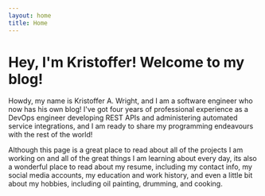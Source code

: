 ```yaml
---
layout: home
title: Home
---
```

Hey, I'm Kristoffer! Welcome to my blog!
========================================

Howdy, my name is Kristoffer A. Wright, and I am a software engineer who now
has his own blog! I've got four years of professional experience as a DevOps
engineer developing REST APIs and administering automated service integrations,
and I am ready to share my programming endeavours with the rest of the world!

Although this page is a great place to read about all of the projects I am 
working on and all of the great things I am learning about every day, its also
a wonderful place to read about my resume, including my contact info, my social
media accounts, my education and work history, and even a little bit about my
hobbies, including oil painting, drumming, and cooking.
